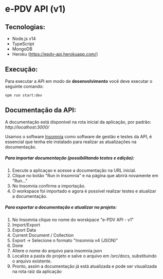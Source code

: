 # e-PDV API (v1)

## Tecnologias:
- Node.js v14
- TypeScript
- MongoDB
- Heroku (https://epdv-api.herokuapp.com/)

## Execução:

Para executar a API em modo de **desenvolvimento** você deve executar o seguinte comando:

`npm run start:dev`

## Documentação da API:

A documentação está disponível na rota inicial da aplicação, por padrão: _http://localhost:3000/_

Usamos o software [Insomnia](https://insomnia.rest/ 'Insomnia') como software de gestão e testes da API, é essencial que tenha ele instalado para realizar as atualizações na documentação.

##### Para importar documentação (possibilitando testes e edição):

1. Execute a aplicaçao e acesse a documentação na URL inicial.
2. Clique no botão "Run in Insomnia" e na página que abrirá novamente em "Run..."
3. No Insomnia confirme a importação.
4. O workspace foi importado e agora é possível realizar testes e atualizar a documentação.

##### Para exportar a documentação e atualizar no projeto:

1. No Insomnia clique no nome do worskpace "e-PDV API - v1"
2. Import/Export
3. Export Data
4. Current Document / Collection
5. Export -> Selecione o formato "Insomnia v4 (JSON)"
6. Done
7. Altere o nome do arquivo para insomnia.json
8. Localize a pasta do projeto e salve o arquivo em /src/docs, substituindo o arquivo existente.
9. Pronto, assim a documentação já está atualizada e pode ser visualizada na rota raiz da aplicação
